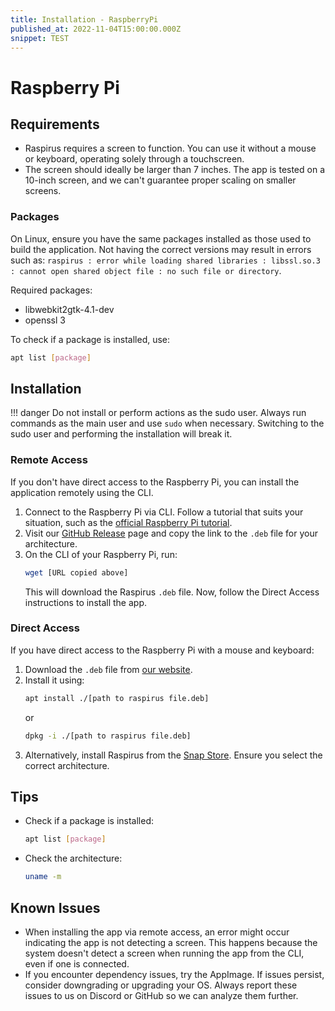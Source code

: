 ```yaml
---
title: Installation - RaspberryPi
published_at: 2022-11-04T15:00:00.000Z
snippet: TEST
---
```


# Raspberry Pi

## Requirements

- Raspirus requires a screen to function. You can use it without a mouse or
  keyboard, operating solely through a touchscreen.
- The screen should ideally be larger than 7 inches. The app is tested on a
  10-inch screen, and we can't guarantee proper scaling on smaller screens.

### Packages

On Linux, ensure you have the same packages installed as those used to build the
application. Not having the correct versions may result in errors such as:
`raspirus : error while loading shared libraries : libssl.so.3 : cannot open shared object file : no such file or directory`.

Required packages:

- libwebkit2gtk-4.1-dev
- openssl 3

To check if a package is installed, use:

```sh
apt list [package]
```

## Installation

!!! danger Do not install or perform actions as the sudo user. Always run
commands as the main user and use `sudo` when necessary. Switching to the sudo
user and performing the installation will break it.

### Remote Access

If you don't have direct access to the Raspberry Pi, you can install the
application remotely using the CLI.

1. Connect to the Raspberry Pi via CLI. Follow a tutorial that suits your
   situation, such as the
   [official Raspberry Pi tutorial](https://www.raspberrypi.com/documentation/computers/remote-access.html).
2. Visit our
   [GitHub Release](https://github.com/Raspirus/Raspirus/releases/latest) page
   and copy the link to the `.deb` file for your architecture.
3. On the CLI of your Raspberry Pi, run:
   ```sh
   wget [URL copied above]
   ```
   This will download the Raspirus `.deb` file. Now, follow the Direct Access
   instructions to install the app.

### Direct Access

If you have direct access to the Raspberry Pi with a mouse and keyboard:

1. Download the `.deb` file from
   [our website](https://raspirus.deno.dev/downloads).
2. Install it using:
   ```sh
   apt install ./[path to raspirus file.deb]
   ```
   or
   ```sh
   dpkg -i ./[path to raspirus file.deb]
   ```
3. Alternatively, install Raspirus from the
   [Snap Store](https://snapcraft.io/raspirus). Ensure you select the correct
   architecture.

## Tips

- Check if a package is installed:
  ```sh
  apt list [package]
  ```
- Check the architecture:
  ```sh
  uname -m
  ```

## Known Issues

- When installing the app via remote access, an error might occur indicating the
  app is not detecting a screen. This happens because the system doesn't detect
  a screen when running the app from the CLI, even if one is connected.
- If you encounter dependency issues, try the AppImage. If issues persist,
  consider downgrading or upgrading your OS. Always report these issues to us on
  Discord or GitHub so we can analyze them further.
